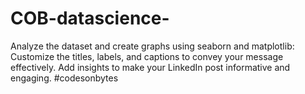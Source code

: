 # COB-datascience-
Analyze the dataset and create graphs using seaborn and matplotlib: Customize the titles, labels, and captions to convey your message effectively. Add insights to make your LinkedIn post informative and engaging. #codesonbytes
